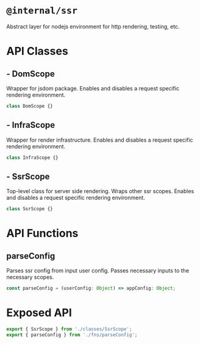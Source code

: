 # `@internal/ssr`

Abstract layer for nodejs environment for http rendering, testing, etc.

# API Classes

## - DomScope

Wrapper for jsdom package. Enables and disables a request specific rendering environment.

```TypeScript
class DomScope {}
```

## - InfraScope

Wrapper for render infrastructure. Enables and disables a request specific rendering environment.

```TypeScript
class InfraScope {}
```

## - SsrScope

Top-level class for server side rendering. Wraps other ssr scopes. Enables and disables a request specific rendering environment.

```TypeScript
class SsrScope {}
```

# API Functions

## parseConfig

Parses ssr config from input user config. Passes necessary inputs to the necessary scopes.

```TypeScript
const parseConfig = (userConfig: Object) => appConfig: Object;
```

# Exposed API

```js
export { SsrScope } from './classes/SsrScope';
export { parseConfig } from './fns/parseConfig';
```